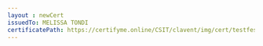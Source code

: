 ```yaml
--- 
layout : newCert 
issuedTo: MELISSA TONDI
certificatePath: https://certifyme.online/CSIT/clavent/img/cert/testfest/MELISSATONDI_585e9.png
--- 
```

